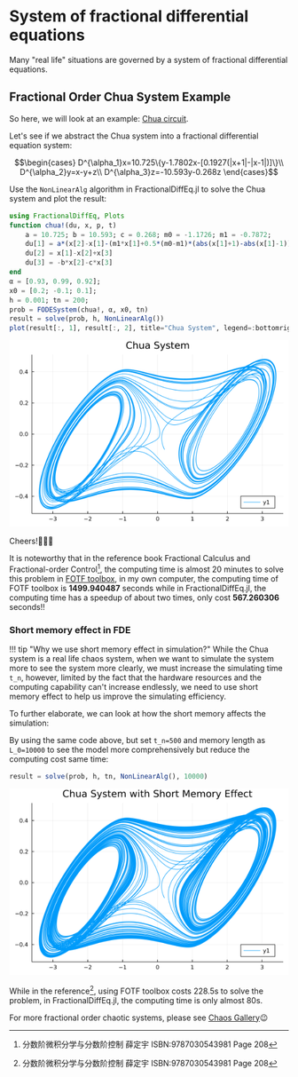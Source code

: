# System of fractional differential equations

Many "real life" situations are governed by a system of fractional differential equations.

## Fractional Order Chua System Example

So here, we will look at an example: [Chua circuit](https://en.wikipedia.org/wiki/Chua%27s_circuit).

Let's see if we abstract the Chua system into a fractional differential equation system:

```math
\begin{cases}
D^{\alpha_1}x=10.725\{y-1.7802x-[0.1927(|x+1|-|x-1|)]\}\\
D^{\alpha_2}y=x-y+z\\
D^{\alpha_3}z=-10.593y-0.268z
\end{cases}
```

Use the ```NonLinearAlg``` algorithm in FractionalDiffEq.jl to solve the Chua system and plot the result:

```julia
using FractionalDiffEq, Plots
function chua!(du, x, p, t)
    a = 10.725; b = 10.593; c = 0.268; m0 = -1.1726; m1 = -0.7872;
    du[1] = a*(x[2]-x[1]-(m1*x[1]+0.5*(m0-m1)*(abs(x[1]+1)-abs(x[1]-1))))
    du[2] = x[1]-x[2]+x[3]
    du[3] = -b*x[2]-c*x[3]
end
α = [0.93, 0.99, 0.92];
x0 = [0.2; -0.1; 0.1];
h = 0.001; tn = 200;
prob = FODESystem(chua!, α, x0, tn)
result = solve(prob, h, NonLinearAlg())
plot(result[:, 1], result[:, 2], title="Chua System", legend=:bottomright)
```

![Chua](./assets/chua.png)

Cheers!🎉🎉🎉

It is noteworthy that in the reference book Fractional Calculus and Fractional-order Control[^1], the computing time is almost 20 minutes to solve this problem in [FOTF toolbox](https://www.mathworks.com/matlabcentral/fileexchange/60874-fotf-toolbox), in my own computer, the computing time of FOTF toolbox is **1499.940487** seconds while in FractionalDiffEq.jl, the computing time has a speedup of about two times, only cost **567.260306** seconds!!

### Short memory effect in FDE

!!! tip "Why we use short memory effect in simulation?"
    While the Chua system is a real life chaos system, when we want to simulate the system more to see the system more clearly, we must increase the simulating time ``t_n``, however, limited by the fact that the hardware resources and the computing capability can't increase endlessly, we need to use short memory effect to help us improve the simulating efficiency.

To further elaborate, we can look at how the short memory affects the simulation:

By using the same code above, but set ``t_n=500`` and memory length as ``L_0=10000`` to see the model more comprehensively but reduce the computing cost same time:

```julia
result = solve(prob, h, tn, NonLinearAlg(), 10000)
```

![Chua_short_memory](./assets/chua_short_memory.png)

While in the reference[^1], using FOTF toolbox costs 228.5s to solve the problem, in FractionalDiffEq.jl, the computing time is only almost 80s.


For more fractional order chaotic systems, please see [Chaos Gallery](https://scifracx.org/FractionalDiffEq.jl/dev/ChaosGallery/)😉


[^1]: 分数阶微积分学与分数阶控制 薛定宇 ISBN:9787030543981 Page 208